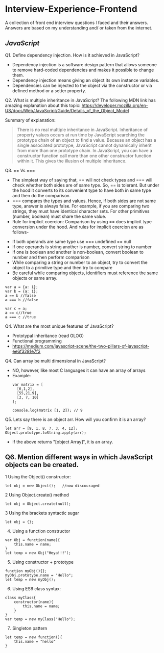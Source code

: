 # Interview-Experience-Frontend
A collection of front end interview questions I faced and their answers. Answers are based on my understanding and/ or taken from the internet. 


## **_JavaScript_**


Q1. Define dependency injection. How is it achieved in JavaScript?
* Dependency injection is a software design pattern that allows someone to remove hard-coded dependencies and makes it possible to change  them. 
* Dependency injection means giving an object its own instance variables. 
* Dependencies can be injected to the object via the constructor or via defined method or a setter property.

Q2. What is multiple inheritance in JavaScript?
The following MDN link has amazing explanation about this topic: 
https://developer.mozilla.org/en-US/docs/Web/JavaScript/Guide/Details_of_the_Object_Model

Summary of explanation: 
> There is no real multiple inheritance in JavaScript. Inheritance of property values occurs at run time by JavaScript searching the 
> prototype chain of an object to find a value. Because an object has a single associated prototype, JavaScript cannot dynamically inherit  from more than one prototype chain.
> In JavaScript, you can have a constructor function call more than one other constructor function within it. This gives the illusion of 
> multiple inheritance. 

Q3.  == Vs ===
* The simplest way of saying that, == will not check types and === will check whether both sides are of same type. So, == is tolerant. But under the hood it converts to its convenient type to have both in same type and then do the comparison.
* === compares the types and values. Hence, if both sides are not same type, answer is always false. For example, if you are comparing two strings, they must have identical character sets. For other primitives (number, boolean) must share the same value.
* Rule for implicit coercion: Comparison by using == does implicit type conversion under the hood. And rules for implicit coercion are as follows-
- If both operands are same type use ===
undefined == null
- If one operands is string another is number, convert string to number
- If one is boolean and another is non-boolean, convert boolean to number and then perform comparison
- While comparing a string or number to an object, try to convert the object to a primitive type and then try to compare
- Be careful while comparing objects, identifiers must reference the same objects or same array.
```
var a = {a: 1};
var b = {a: 1};
a == b //false
a === b //false

var c = a;
a == c//true
a === c //true
```
Q4. What are the most unique features of JavaScript?
* Prototypal inheritance (read OLOO)
* Functional programming 
* https://medium.com/javascript-scene/the-two-pillars-of-javascript-ee6f3281e7f3

Q4. Can array be multi dimensional in JavaScript?
* NO, however, like most C languages it can have an array of arrays
* Example:
    ```
    var matrix = [
      [0,1,2],
      [55,21,9],
      [3, 7, 10]
    ];
    
    console.log(matrix [1, 2]); // 9 
   ```
 
Q5. Lets say there is an object arr. How will you confirm it is an array?

```
let arr = [9, 1, 8, 7, 3, 4, 12];
Object.prototype.toString.apply(arr);
```
* If the above returns "[object Array]", it is an array.

Q6. Mention different ways in which JavaScript objects can be created.
-------
1 Using the Object() constructor:
  ```
  let obj = new Object();   //now discouraged
  ```
2 Using Object.create() method
```
let obj = Object.create(null);
```
3 Using the brackets syntactic sugar
```
let obj = {};
```
4. Using a function constructor
```
var Obj = function(name){
    this.name = name;
}
let temp = new Obj("Heya!!!");
```
5. Using constructor + prototype
```
function myObj(){};
myObj.prototype.name = "Hello";
let temp = new myObj();
```
6. Using ES6 class syntax:
```
class myClass{
    constructor(name){
        this.name = name;
    }
}
var temp = new myClass("Hello");
```
7. Singleton pattern
```
let temp = new function(){
    this.name = "hello"
}
```
